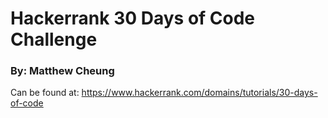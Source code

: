 # Hackerrank 30 Days of Code Challenge
### By: Matthew Cheung

Can be found at: https://www.hackerrank.com/domains/tutorials/30-days-of-code